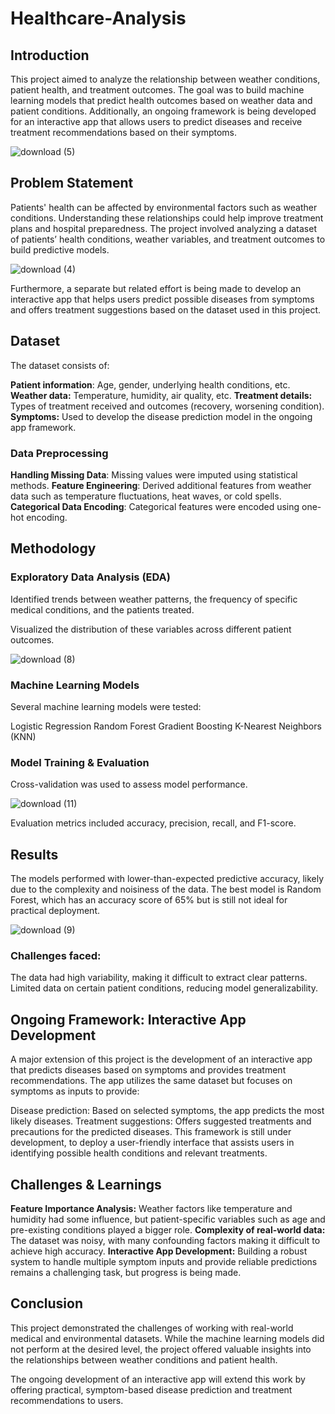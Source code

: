 # Healthcare-Analysis
## Introduction
This project aimed to analyze the relationship between weather conditions, patient health, and treatment outcomes. The goal was to build machine learning models that predict health outcomes based on weather data and patient conditions. Additionally, an ongoing framework is being developed for an interactive app that allows users to predict diseases and receive treatment recommendations based on their symptoms.

![download (5)](https://github.com/user-attachments/assets/6e907de9-f4b9-44a0-89bd-e05ee87d5de7)

## Problem Statement
Patients' health can be affected by environmental factors such as weather conditions. Understanding these relationships could help improve treatment plans and hospital preparedness. The project involved analyzing a dataset of patients’ health conditions, weather variables, and treatment outcomes to build predictive models.

![download (4)](https://github.com/user-attachments/assets/9b5d79db-c483-46d1-9b6e-1bed967f96c5)

Furthermore, a separate but related effort is being made to develop an interactive app that helps users predict possible diseases from symptoms and offers treatment suggestions based on the dataset used in this project.

## Dataset
The dataset consists of:

**Patient information**: Age, gender, underlying health conditions, etc.
**Weather data:** Temperature, humidity, air quality, etc.
**Treatment details:** Types of treatment received and outcomes (recovery, worsening condition).
**Symptoms:** Used to develop the disease prediction model in the ongoing app framework.

### Data Preprocessing
**Handling Missing Data**: Missing values were imputed using statistical methods.
**Feature Engineering**: Derived additional features from weather data such as temperature fluctuations, heat waves, or cold spells.
**Categorical Data Encoding**: Categorical features were encoded using one-hot encoding.

## Methodology
### Exploratory Data Analysis (EDA)
Identified trends between weather patterns, the frequency of specific medical conditions, and the patients treated.

Visualized the distribution of these variables across different patient outcomes.

![download (8)](https://github.com/user-attachments/assets/a7941d24-467c-49b7-b5e6-b166fad9b649)

### Machine Learning Models
Several machine learning models were tested:

Logistic Regression
Random Forest
Gradient Boosting
K-Nearest Neighbors (KNN)

### Model Training & Evaluation
Cross-validation was used to assess model performance.

![download (11)](https://github.com/user-attachments/assets/b2a147f3-50f8-45d7-9d2b-ffb2f39b92b2)

Evaluation metrics included accuracy, precision, recall, and F1-score.


## Results
The models performed with lower-than-expected predictive accuracy, likely due to the complexity and noisiness of the data.
The best model is Random Forest, which has an accuracy score of 65% but is still not ideal for practical deployment.

![download (9)](https://github.com/user-attachments/assets/d2b95aea-0fef-421e-901f-f8813c694417)


### Challenges faced:
The data had high variability, making it difficult to extract clear patterns.
Limited data on certain patient conditions, reducing model generalizability.

## Ongoing Framework: Interactive App Development
A major extension of this project is the development of an interactive app that predicts diseases based on symptoms and provides treatment recommendations. The app utilizes the same dataset but focuses on symptoms as inputs to provide:

Disease prediction: Based on selected symptoms, the app predicts the most likely diseases.
Treatment suggestions: Offers suggested treatments and precautions for the predicted diseases.
This framework is still under development, to deploy a user-friendly interface that assists users in identifying possible health conditions and relevant treatments.

## Challenges & Learnings
**Feature Importance Analysis:** Weather factors like temperature and humidity had some influence, but patient-specific variables such as age and pre-existing conditions played a bigger role.
**Complexity of real-world data:** The dataset was noisy, with many confounding factors making it difficult to achieve high accuracy.
**Interactive App Development:** Building a robust system to handle multiple symptom inputs and provide reliable predictions remains a challenging task, but progress is being made.

## Conclusion

This project demonstrated the challenges of working with real-world medical and environmental datasets. While the machine learning models did not perform at the desired level, the project offered valuable insights into the relationships between weather conditions and patient health.

The ongoing development of an interactive app will extend this work by offering practical, symptom-based disease prediction and treatment recommendations to users.
